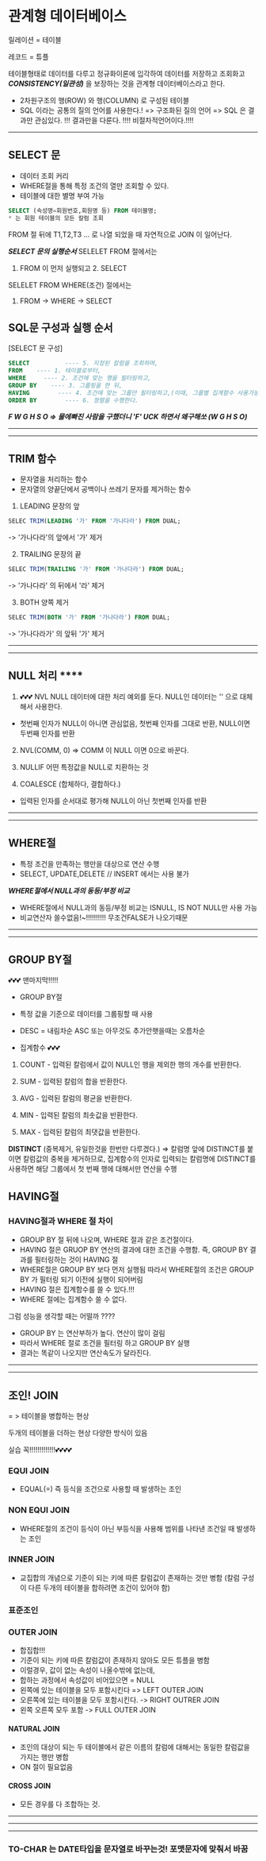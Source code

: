 # 관계형 데이터베이스

릴레이션 = 테이블 

레코드 = 튜플

테이블형태로 데이터를 다루고 정규화이론에 입각하여 데이터를 저장하고 조회화고 ***CONSISTENCY(일관성)*** 을 보장하는 것을 관계형 데이터베이스라고 한다.
- 2차원구조의 행(ROW) 와 행(COLUMN) 로 구성된 테이블
- SQL 이라는 공통의 질의 언어를 사용한다.! 
=> 구조화된 질의 언어
=> SQL 은 결과만 관심있다. !!! 결과만을 다룬다. !!!! 비절차적언어이다.!!!! 

---
## SELECT 문
- 데이터 조회 커리
- WHERE절을 통해 특정 조건의 열만 조회할 수 있다.
- 테이블에 대한 별명 부여 가능

```SQL
SELECT (속성명=회원번호,회원명 등) FROM 테이블명;
* 는 회원 테이블의 모든 칼럼 조회
```

FROM 절 뒤에 T1,T2,T3 ... 로 나열 되었을 때 자연적으로 JOIN 이 일어난다.

***SELECT 문의 실행순서***
SELELET FROM 절에서는 
1. FROM 이 먼저 실행되고 2. SELECT

SELELET FROM WHERE(조건) 절에서는 
1. FROM -> WHERE -> SELECT
 
## SQL문 구성과 실행 순서
[SELECT 문 구성]

```SQL
SELECT          ---- 5. 지정된 칼럼을 조회하며,
FROM    ---- 1. 테이블로부터,
WHERE     ---- 2. 조건에 맞는 행을 필터링하고,
GROUP BY    ---- 3. 그룹핑을 한 뒤,
HAVING        ---- 4. 조건에 맞는 그룹만 필터링하고,(이때, 그룹별 집계함수 사용가능)
ORDER BY        ---- 6. 졍렬을 수행한다.
```

***F W G H S O => 물에빠진 사람을 구했더니 'F' UCK 하면서 왜구해쏘 (W G H S O)***

---
---
## TRIM 함수
- 문자열을 처리하는 함수
- 문자열의 양끝단에서 공백이나 쓰레기 문자를 제거하는 함수

1. LEADING 문장의 앞
```SQL
SELEC TRIM(LEADING '가' FROM '가나다라') FROM DUAL;
```
-> '가나다라'의 앞에서 '가' 제거

2. TRAILING 문장의 끝
```SQL
SELEC TRIM(TRAILING '가' FROM '가나다라') FROM DUAL;
```
-> '가나다라' 의 뒤에서 '라' 제거

3. BOTH 양쪽 제거
```SQL
SELEC TRIM(BOTH '가' FROM '가나다라') FROM DUAL;
```

-> '가나다라가' 의 앞뒤 '가' 제거

---
---

## NULL 처리 ****

1. 💕💕💕 NVL
NULL 데이터에 대한 처리 예외를 둔다.
NULL인 데이터는 '' 으로 대체해서 사용한다. 

- 첫번째 인자가 NULL이 아니면 관심없음, 첫번째 인자를 그대로 반환, NULL이면 두번째 인자를 반환 

2. NVL(COMM, 0) => COMM 이 NULL 이면 0으로 바꾼다.

3. NULLIF 
어떤 특정값을 NULL로 치환하는 것

4. COALESCE (합체하다, 결합하다.)
- 입력된 인자를 순서대로 평가해 NULL이 아닌 첫번째 인자를 반환

---
---

## WHERE절
- 특정 조건을 만족하는 행만을 대상으로 연산 수행
- SELECT, UPDATE,DELETE // INSERT 에서는 사용 불가

***WHERE절에서 NULL과의 동등/부정 비교***
- WHERE절에서 NULL과의 동등/부정 비교는 ISNULL, IS NOT NULL만 사용 가능
- 비교연산자 쓸수없음!~!!!!!!!!!! 무조건FALSE가 나오기때문

---
---
## GROUP BY절 
💕💕💕 맨마지막!!!!!
- GROUP BY절
- 특정 값을 기준으로 데이터를 그룹핑할 때 사용
- DESC = 내림차순 ASC 또는 아무것도 추가안햇을때는 오름차순


- 집계함수 💕💕💕
1. COUNT - 입력된 칼럼에서 값이 NULL인 행을 제외한 행의 개수를 반환한다.
2. SUM - 입력된 칼럼의 합을 반환한다.
3. AVG - 입력된 칼럼의 평균을 반환한다.

4. MIN - 입력된 칼럼의 최솟값을 반환한다.
5. MAX - 입력된 칼럼의 최댓값을 반환한다.


**DISTINCT** (중복제거, 유일한것을 한번만 다루겠다.)
=> 칼럼명 앞에 DISTINCT를 붙이면 칼럼값의 중복을 제거하므로, 집계함수의 인자로 입력되는 칼럼명에 DISTINCT를 사용하면 해당 그룹에서 첫 번째 행에 대해서만 연산을 수행

## HAVING절 

### HAVING절과 WHERE 절 차이

- GROUP BY 절 뒤에 나오며, WHERE 절과 같은 조건절이다.
- HAVING 절은 GRUOP BY 연산의 결과에 대한 조건을 수행함. 즉, GROUP BY 결과를 필터링하는 것이 HAVING 절
- WHERE절은 GROUP BY 보다 먼저 실행됨 따라서 WHERE절의 조건은 GROUP BY 가 필터링 되기 이전에 실행이 되어버림
- HAVING 절은 집계함수를 쓸 수 있다.!!! 
- WHERE 절에는 집계함수 쓸 수 없다.


그럼 성능을 생각할 때는 어떨까 ???? 
- GROUP BY 는 연산부하가 높다. 연산이 많이 걸림
- 따라서 WHERE 절로 조건을 필터링 하고 GROUP BY 실행
- 결과는 똑같이 나오지만 연산속도가 달라진다. 


----
----

## 조인! JOIN

= > 테이블을 병합하는 현상

두개의 테이블을 더하는 현상 
다양한 방식이 있음

실습 꼭!!!!!!!!!!!!!💕💕💕💕

### EQUI JOIN
- EQUAL(=) 즉 등식을 조건으로 사용할 때 발생하는 조인

### NON EQUI JOIN
- WHERE절의 조건이 등식이 아닌 부등식을 사용해 범위를 나타낸 조건일 때 발생하는 조인

### INNER JOIN
- 교집합의 개념으로 기준이 되는 키에 따른 칼럼값이 존재하는 것만 병함
(칼럼 구성이 다른 두개의 테이블을 합하려면 조건이 있어야 함)

### 표준조인 

### OUTER JOIN
- 합집합!!! 
- 기준이 되는 키에 따른 칼럼값이 존재하지 않아도 모든 튜플을 병함
- 이럴경우, 값이 없는 속성이 나올수밖에 없는데, 
- 합하는 과정에서 속성값이 비어있으면 = NULL
- 왼쪽에 있는 테이블을 모두 포함시킨다 => LEFT OUTER JOIN
- 오른쪽에 있는 테이블을 모두 포함시킨다. -> RIGHT OUTRER JOIN
- 왼쪽 오른쪽 모두 포함 -> FULL OUTER JOIN

#### NATURAL JOIN
- 조인의 대상이 되는 두 테이블에서 같은 이름의 칼럼에 대해서는 동일한 칼럼값을 가지는 행만 병합
- ON 절이 필요없음

#### CROSS JOIN
- 모든 경우를 다 조합하는 것.

---
---
---

### TO-CHAR 는 DATE타입을 문자열로 바꾸는것! 포맷문자에 맞춰서 바꿈

